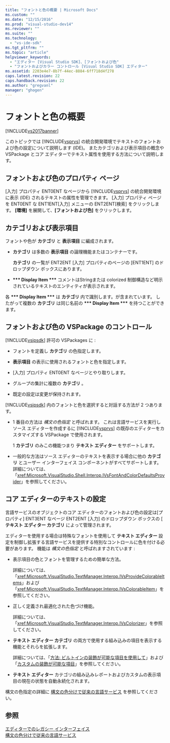 ```yaml
---
title: "フォントと色の概要 | Microsoft Docs"
ms.custom: ""
ms.date: "12/15/2016"
ms.prod: "visual-studio-dev14"
ms.reviewer: ""
ms.suite: ""
ms.technology: 
  - "vs-ide-sdk"
ms.tgt_pltfrm: ""
ms.topic: "article"
helpviewer_keywords: 
  - "エディター [Visual Studio SDK]、[フォントおよび色"
  - "フォントおよびカラー コントロール [Visual Studio SDK] エディター"
ms.assetid: 2203e4e7-8b7f-44ec-8884-6ff718d4f278
caps.latest.revision: 22
caps.handback.revision: 22
ms.author: "gregvanl"
manager: "ghogen"
---
```

# フォントと色の概要
[!INCLUDE[vs2017banner](../code-quality/includes/vs2017banner.md)]

このトピックでは [!INCLUDE[vsprvs](../code-quality/includes/vsprvs_md.md)] の統合開発環境でテキストのフォントおよび色の設定について説明します \(IDE\)。  またカテゴリおよび表示項目の概念や VSPackage とコア エディターでテキスト属性を使用する方法について説明します。  
  
## フォントおよび色のプロパティ ページ  
 \[入力\] プロパティ ENT0ENT なページから [!INCLUDE[vsprvs](../code-quality/includes/vsprvs_md.md)] の統合開発環境に表示 \(IDE\) されるテキストの属性を管理できます。  \[入力\] プロパティ ページを ENT0ENT な ENT1ENT\[入力\] メニューの ENT2ENT\[検索\] をクリックします。  **\[環境\]** を展開して、**\[フォントおよび色\]** をクリックします。  
  
## カテゴリおよび表示項目  
 フォントや色が  **カテゴリ**  と  **表示項目**  に編成されます。  
  
-   **カテゴリ**  は多数の  **表示項目**  の論理機能またはコンテナーです。  
  
     **カテゴリ**  の一覧が ENT2ENT \[入力\] プロパティのページの \[ENT1ENT\] のドロップダウン ボックスにあります。  
  
-   **\*\*\* Display Item \*\*\*** コメントはStringまたは colorized 制御構造など明示されているテキストのエンティティが表示されます。  
  
 各 **\*\*\* Display Item \*\*\*** は  **カテゴリ**  内で識別します。が含まれています。  したがって複数の  **カテゴリ**  は同じ名前の **\*\*\* Display Item \*\*\*** を持つことができます。  
  
## フォントおよび色の VSPackage のコントロール  
 [!INCLUDE[vsipsdk](../extensibility/includes/vsipsdk_md.md)] 許可の VSPackages に :  
  
-   フォントを定義し **カテゴリ**  の色指定します。  
  
-   **表示項目**  の表示に使用されるフォントと色を指定します。  
  
-   \[入力\] プロパティ ENT0ENT なページとやり取りします。  
  
-   グループの集計に複数の  **カテゴリ** 。  
  
-   既定の設定は変更が保持されます。  
  
 [!INCLUDE[vsipsdk](../extensibility/includes/vsipsdk_md.md)] 内のフォントと色を選択すると対話する方法が 2 つあります。  
  
-   1 番目の方法は *構文の色指定*  と呼ばれます。  これは言語サービスを実行しソース エディターを作成するに [!INCLUDE[vsprvs](../code-quality/includes/vsprvs_md.md)] の既存のエディターをカスタマイズする VSPackage で使用されます。  
  
     1  **カテゴリ**  のみこの機能つまり **テキスト エディター**  をサポートします。  
  
-   一般的な方法はソース エディターのテキストを表示する場合に他の  **カテゴリ**  とユーザー インターフェイス コンポーネントがすべてサポートします。  詳細については、「<xref:Microsoft.VisualStudio.Shell.Interop.IVsFontAndColorDefaultsProvider>」を参照してください。  
  
## コア エディターのテキストの設定  
 言語サービスのオブジェクトのコア エディターのフォントおよび色の設定は\[プロパティ\] ENT3ENT なページ ENT2ENT \[入力\] のドロップダウン ボックスの \[ **テキスト エディター  カテゴリ**  によって管理されます。  
  
 エディターを使用する場合は特殊なフォントを使用して **テキスト エディター**  設定を制御し拡張する言語サービスを提供する特別なコントロールに色を付ける必要があります。  機能は  *構文の色指定*  と呼ばれますされています :  
  
-   表示項目の色とフォントを管理するための簡単な方法。  
  
     詳細については、「<xref:Microsoft.VisualStudio.TextManager.Interop.IVsProvideColorableItems>」および「<xref:Microsoft.VisualStudio.TextManager.Interop.IVsColorableItem>」を参照してください。  
  
-   正しく定義され最適化された色づけ機能。  
  
     詳細については、「<xref:Microsoft.VisualStudio.TextManager.Interop.IVsColorizer>」を参照してください。  
  
-   **テキスト エディター   カテゴリ**  の両方で使用する組み込みの項目を表示する機能とそれらを拡張します。  
  
     詳細については、「[方法: ビルトインの装飾が可能な項目を使用して](../extensibility/internals/how-to-use-built-in-colorable-items.md)」および「[カスタムの装飾が可能な項目](../extensibility/internals/custom-colorable-items.md)」を参照してください。  
  
-   **テキスト エディター**  カテゴリの組み込みレポートおよびカスタムの表示項目の現在の状態を自動永続化されます。  
  
 構文の色指定の詳細に [構文の色分けで従来の言語サービス](../extensibility/internals/syntax-coloring-in-a-legacy-language-service.md) を参照してください。  
  
## 参照  
 [エディターでのレガシー インターフェイス](../extensibility/legacy-interfaces-in-the-editor.md)   
 [構文の色分けで従来の言語サービス](../extensibility/internals/syntax-coloring-in-a-legacy-language-service.md)